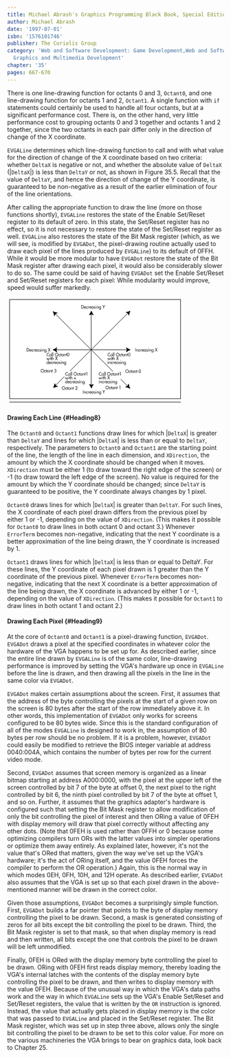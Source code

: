 ```yaml
---
title: Michael Abrash's Graphics Programming Black Book, Special Edition
author: Michael Abrash
date: '1997-07-01'
isbn: '1576101746'
publisher: The Coriolis Group
category: 'Web and Software Development: Game Development,Web and Software Development:
  Graphics and Multimedia Development'
chapter: '35'
pages: 667-670
---
```


There is one line-drawing function for octants 0 and 3, `Octant0`, and
one line-drawing function for octants 1 and 2, `Octant1`. A single
function with `if` statements could certainly be used to handle all
four octants, but at a significant performance cost. There is, on the
other hand, very little performance cost to grouping octants 0 and 3
together and octants 1 and 2 together, since the two octants in each
pair differ only in the direction of change of the X coordinate.

`EVGALine` determines which line-drawing function to call and with
what value for the direction of change of the X coordinate based on two
criteria: whether `DeltaX` is negative or not, and whether the
absolute value of `DeltaX` (|`DeltaX`|) is less than `DeltaY` or
not, as shown in Figure 35.5. Recall that the value of `DeltaY`, and
hence the direction of change of the Y coordinate, is guaranteed to be
non-negative as a result of the earlier elimination of four of the line
orientations.

After calling the appropriate function to draw the line (more on those
functions shortly), `EVGALine` restores the state of the Enable
Set/Reset register to its default of zero. In this state, the Set/Reset
register has no effect, so it is not necessary to restore the state of
the Set/Reset register as well. `EVGALine` also restores the state of
the Bit Mask register (which, as we will see, is modified by
`EVGADot`, the pixel-drawing routine actually used to draw each pixel
of the lines produced by `EVGALine`) to its default of 0FFH. While it
would be more modular to have `EVGADot` restore the state of the Bit
Mask register after drawing each pixel, it would also be considerably
slower to do so. The same could be said of having `EVGADot` set the
Enable Set/Reset and Set/Reset registers for each pixel: While
modularity would improve, speed would suffer markedly.

![**Figure 35.5**  *EVGALine's decision logic.*](images/35-05.jpg)

#### Drawing Each Line {#Heading8}

The `Octant0` and `Octant1` functions draw lines for which
|`DeltaX`| is greater than `DeltaY` and lines for which |`DeltaX`|
is less than or equal to `DeltaY`, respectively. The parameters to
`Octant0` and `Octant1` are the starting point of the line, the
length of the line in each dimension, and `XDirection`, the amount by
which the X coordinate should be changed when it moves. `XDirection`
must be either 1 (to draw toward the right edge of the screen) or -1 (to
draw toward the left edge of the screen). No value is required for the
amount by which the Y coordinate should be changed; since `DeltaY` is
guaranteed to be positive, the Y coordinate always changes by 1 pixel.

`Octant0` draws lines for which |`DeltaX`| is greater than
`DeltaY`. For such lines, the X coordinate of each pixel drawn differs
from the previous pixel by either 1 or -1, depending on the value of
`XDirection`. (This makes it possible for `Octant0` to draw lines in
both octant 0 and octant 3.) Whenever `ErrorTerm` becomes
non-negative, indicating that the next Y coordinate is a better
approximation of the line being drawn, the Y coordinate is increased by
1.

`Octant1` draws lines for which |`DeltaX`| is less than or equal to
DeltaY. For these lines, the Y coordinate of each pixel drawn is 1
greater than the Y coordinate of the previous pixel. Whenever
`ErrorTerm` becomes non-negative, indicating that the next X
coordinate is a better approximation of the line being drawn, the X
coordinate is advanced by either 1 or -1, depending on the value of
`XDirection`. (This makes it possible for `Octant1` to draw lines in
both octant 1 and octant 2.)

#### Drawing Each Pixel {#Heading9}

At the core of `Octant0` and `Octant1` is a pixel-drawing function,
`EVGADot`. `EVGADot` draws a pixel at the specified coordinates in
whatever color the hardware of the VGA happens to be set up for. As
described earlier, since the entire line drawn by `EVGALine` is of the
same color, line-drawing performance is improved by setting the VGA's
hardware up once in `EVGALine` before the line is drawn, and then
drawing all the pixels in the line in the same color via `EVGADot`.

`EVGADot` makes certain assumptions about the screen. First, it
assumes that the address of the byte controlling the pixels at the start
of a given row on the screen is 80 bytes after the start of the row
immediately above it. In other words, this implementation of `EVGADot`
only works for screens configured to be 80 bytes wide. Since this is the
standard configuration of all of the modes `EVGALine` is designed to
work in, the assumption of 80 bytes per row should be no problem. If it
is a problem, however, `EVGADot` could easily be modified to retrieve
the BIOS integer variable at address 0040:004A, which contains the
number of bytes per row for the current video mode.

Second, `EVGADot` assumes that screen memory is organized as a linear
bitmap starting at address A000:0000, with the pixel at the upper left
of the screen controlled by bit 7 of the byte at offset 0, the next
pixel to the right controlled by bit 6, the ninth pixel controlled by
bit 7 of the byte at offset 1, and so on. Further, it assumes that the
graphics adapter's hardware is configured such that setting the Bit Mask
register to allow modification of only the bit controlling the pixel of
interest and then ORing a value of 0FEH with display memory will draw
that pixel correctly without affecting any other dots. (Note that 0FEH
is used rather than 0FFH or 0 because some optimizing compilers turn ORs
with the latter values into simpler operations or optimize them away
entirely. As explained later, however, it's not the value that's ORed
that matters, given the way we've set up the VGA's hardware; it's the
act of ORing itself, and the value 0FEH forces the compiler to perform
the OR operation.) Again, this is the normal way in which modes 0EH,
0FH, 10H, and 12H operate. As described earlier, `EVGADot` also
assumes that the VGA is set up so that each pixel drawn in the
above-mentioned manner will be drawn in the correct color.

Given those assumptions, `EVGADot` becomes a surprisingly simple
function. First, `EVGADot` builds a far pointer that points to the
byte of display memory controlling the pixel to be drawn. Second, a mask
is generated consisting of zeros for all bits except the bit controlling
the pixel to be drawn. Third, the Bit Mask register is set to that mask,
so that when display memory is read and then written, all bits except
the one that controls the pixel to be drawn will be left unmodified.

Finally, 0FEH is ORed with the display memory byte controlling the pixel
to be drawn. ORing with 0FEH first reads display memory, thereby loading
the VGA's internal latches with the contents of the display memory byte
controlling the pixel to be drawn, and then writes to display memory
with the value 0FEH. Because of the unusual way in which the VGA's data
paths work and the way in which `EVGALine` sets up the VGA's Enable
Set/Reset and Set/Reset registers, the value that is written by the
`OR` instruction is ignored. Instead, the value that actually gets
placed in display memory is the color that was passed to `EVGALine`
and placed in the Set/Reset register. The Bit Mask register, which was
set up in step three above, allows only the single bit controlling the
pixel to be drawn to be set to this color value. For more on the various
machineries the VGA brings to bear on graphics data, look back to
Chapter 25.
